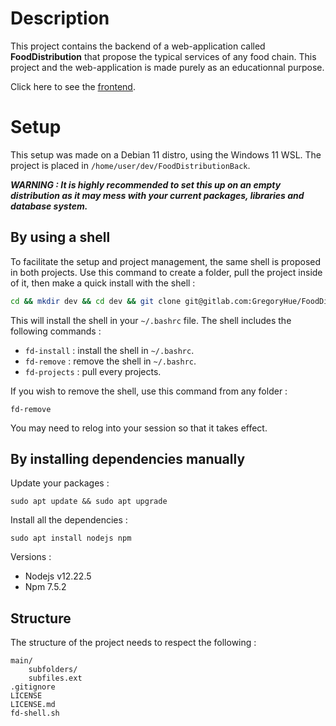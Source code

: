 # Description

This project contains the backend of a web-application called **FoodDistribution** that propose the typical services of any food chain. This project and the web-application is made purely as an educationnal purpose.

Click here to see the [frontend](https://gitlab.com/GregoryHue/FoodDistributionFront).

# Setup

This setup was made on a Debian 11 distro, using the Windows 11 WSL. The project is placed in `/home/user/dev/FoodDistributionBack`.

***WARNING : It is highly recommended to set this up on an empty distribution as it may mess with your current packages, libraries and database system.***

## By using a shell 

To facilitate the setup and project management, the same shell is proposed in both projects. Use this command to create a folder, pull the project inside of it, then make a quick install with the shell :

```bash
cd && mkdir dev && cd dev && git clone git@gitlab.com:GregoryHue/FoodDistributionBack.git && cd FoodDistributionBack && source fd-shell.sh; fd-quick-install
```

This will install the shell in your `~/.bashrc` file. The shell includes the following commands :

* `fd-install` : install the shell in `~/.bashrc`.
* `fd-remove` : remove the shell in `~/.bashrc`.
* `fd-projects` : pull every projects.

If you wish to remove the shell, use this command from any folder :

```
fd-remove
```

You may need to relog into your session so that it takes effect.

## By installing dependencies manually

Update your packages :

```
sudo apt update && sudo apt upgrade
```

Install all the dependencies :

```
sudo apt install nodejs npm 
```

Versions :
* Nodejs v12.22.5
* Npm 7.5.2

## Structure

The structure of the project needs to respect the following :

```
main/
    subfolders/
    subfiles.ext
.gitignore
LICENSE
LICENSE.md
fd-shell.sh
```
